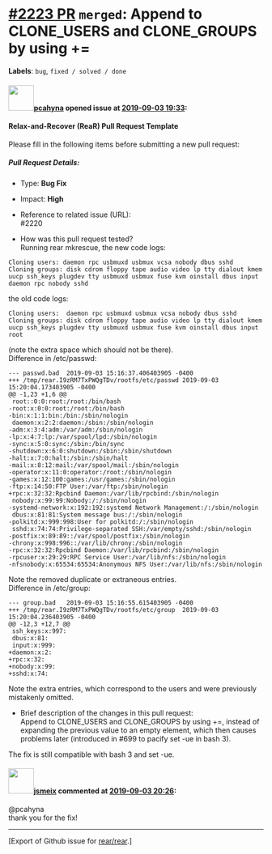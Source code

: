 [\#2223 PR](https://github.com/rear/rear/pull/2223) `merged`: Append to CLONE\_USERS and CLONE\_GROUPS by using +=
==================================================================================================================

**Labels**: `bug`, `fixed / solved / done`

#### <img src="https://avatars.githubusercontent.com/u/26300485?u=9105d243bc9f7ade463a3e52e8dd13fa67837158&v=4" width="50">[pcahyna](https://github.com/pcahyna) opened issue at [2019-09-03 19:33](https://github.com/rear/rear/pull/2223):

#### Relax-and-Recover (ReaR) Pull Request Template

Please fill in the following items before submitting a new pull request:

##### Pull Request Details:

-   Type: **Bug Fix**

-   Impact: **High**

-   Reference to related issue (URL):  
    \#2220

-   How was this pull request tested?  
    Running rear mkrescue, the new code logs:

<!-- -->

    Cloning users: daemon rpc usbmuxd usbmux vcsa nobody dbus sshd
    Cloning groups: disk cdrom floppy tape audio video lp tty dialout kmem uucp ssh_keys plugdev tty usbmuxd usbmux fuse kvm oinstall dbus input daemon rpc nobody sshd

the old code logs:

    Cloning users:  daemon rpc usbmuxd usbmux vcsa nobody dbus sshd
    Cloning groups: disk cdrom floppy tape audio video lp tty dialout kmem uucp ssh_keys plugdev tty usbmuxd usbmux fuse kvm oinstall dbus input root

(note the extra space which should not be there).  
Difference in /etc/passwd:

    --- passwd.bad  2019-09-03 15:16:37.406403905 -0400
    +++ /tmp/rear.I9zRM7TxPWQgTDv/rootfs/etc/passwd 2019-09-03 15:20:04.173403905 -0400
    @@ -1,23 +1,6 @@
     root::0:0:root:/root:/bin/bash
    -root:x:0:0:root:/root:/bin/bash
    -bin:x:1:1:bin:/bin:/sbin/nologin
     daemon:x:2:2:daemon:/sbin:/sbin/nologin
    -adm:x:3:4:adm:/var/adm:/sbin/nologin
    -lp:x:4:7:lp:/var/spool/lpd:/sbin/nologin
    -sync:x:5:0:sync:/sbin:/bin/sync
    -shutdown:x:6:0:shutdown:/sbin:/sbin/shutdown
    -halt:x:7:0:halt:/sbin:/sbin/halt
    -mail:x:8:12:mail:/var/spool/mail:/sbin/nologin
    -operator:x:11:0:operator:/root:/sbin/nologin
    -games:x:12:100:games:/usr/games:/sbin/nologin
    -ftp:x:14:50:FTP User:/var/ftp:/sbin/nologin
    +rpc:x:32:32:Rpcbind Daemon:/var/lib/rpcbind:/sbin/nologin
     nobody:x:99:99:Nobody:/:/sbin/nologin
    -systemd-network:x:192:192:systemd Network Management:/:/sbin/nologin
     dbus:x:81:81:System message bus:/:/sbin/nologin
    -polkitd:x:999:998:User for polkitd:/:/sbin/nologin
     sshd:x:74:74:Privilege-separated SSH:/var/empty/sshd:/sbin/nologin
    -postfix:x:89:89::/var/spool/postfix:/sbin/nologin
    -chrony:x:998:996::/var/lib/chrony:/sbin/nologin
    -rpc:x:32:32:Rpcbind Daemon:/var/lib/rpcbind:/sbin/nologin
    -rpcuser:x:29:29:RPC Service User:/var/lib/nfs:/sbin/nologin
    -nfsnobody:x:65534:65534:Anonymous NFS User:/var/lib/nfs:/sbin/nologin

Note the removed duplicate or extraneous entries.  
Difference in /etc/group:

    --- group.bad   2019-09-03 15:16:55.615403905 -0400
    +++ /tmp/rear.I9zRM7TxPWQgTDv/rootfs/etc/group  2019-09-03 15:20:04.236403905 -0400
    @@ -12,3 +12,7 @@
     ssh_keys:x:997:
     dbus:x:81:
     input:x:999:
    +daemon:x:2:
    +rpc:x:32:
    +nobody:x:99:
    +sshd:x:74:

Note the extra entries, which correspond to the users and were
previously mistakenly omitted.

-   Brief description of the changes in this pull request:  
    Append to CLONE\_USERS and CLONE\_GROUPS by using +=, instead of
    expanding the previous value to an empty element, which then causes
    problems later (introduced in \#699 to pacify set -ue in bash 3).

The fix is still compatible with bash 3 and set -ue.

#### <img src="https://avatars.githubusercontent.com/u/1788608?u=925fc54e2ce01551392622446ece427f51e2f0ce&v=4" width="50">[jsmeix](https://github.com/jsmeix) commented at [2019-09-03 20:26](https://github.com/rear/rear/pull/2223#issuecomment-527625581):

@pcahyna  
thank you for the fix!

------------------------------------------------------------------------

\[Export of Github issue for
[rear/rear](https://github.com/rear/rear).\]

